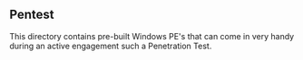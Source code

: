 ## Pentest

This directory contains pre-built Windows PE's that can come in very handy during an active engagement such a Penetration Test.

